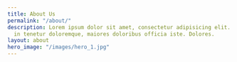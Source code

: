 ```yaml
---
title: About Us
permalink: "/about/"
description: Lorem ipsum dolor sit amet, consectetur adipisicing elit. Soluta veritatis
  in tenetur doloremque, maiores doloribus officia iste. Dolores.
layout: about
hero_image: "/images/hero_1.jpg"
---
```


